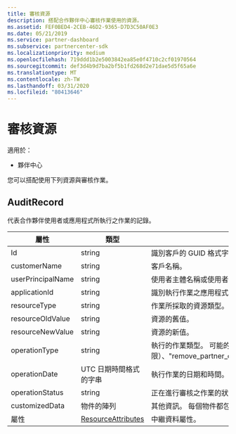 ```yaml
---
title: 審核資源
description: 搭配合作夥伴中心審核作業使用的資源。
ms.assetid: FEF0BED4-2CEB-46D2-9365-D7D3C50AF0E3
ms.date: 05/21/2019
ms.service: partner-dashboard
ms.subservice: partnercenter-sdk
ms.localizationpriority: medium
ms.openlocfilehash: 719ddd1b2e5003842ea85e0f4710c2cf01970564
ms.sourcegitcommit: def3d4b9d7ba2bf5b1fd268d2e71dae5d5f65a6e
ms.translationtype: MT
ms.contentlocale: zh-TW
ms.lasthandoff: 03/31/2020
ms.locfileid: "80413646"
---
```

# <a name="auditing-resources"></a>審核資源

適用於：

- 夥伴中心

您可以搭配使用下列資源與審核作業。

## <a name="auditrecord"></a>AuditRecord

代表合作夥伴使用者或應用程式所執行之作業的記錄。

| 屬性 | 類型 | 描述 |
| --- | --- | ---|
| Id | string | 識別客戶的 GUID 格式字串。 |
| customerName | string | 客戶名稱。 |
| userPrincipalName | string | 使用者主體名稱或使用者識別碼。 一般來說，這是以網際網路標準 RFC 822 為基礎之電子郵件地址格式使用者的網際網路樣式登入名稱。 |
| applicationId | string | 識別執行作業之應用程式的字串。 |
| resourceType | string | 作業所採取的資源類型。 可能的值： &quot;客戶&quot;、&quot;customer_user&quot;、&quot;訂單&quot;、&quot;訂閱&quot;、&quot;授權&quot;、&quot;third_party_add_on&quot;、&quot;mpn_association&quot;、&quot;傳輸&quot;、&quot;應用程式&quot;、&quot;application_credential&quot;、&quot;partner_user&quot;、&quot;partner_relationship&quot;。 |
| resourceOldValue | string | 資源的舊值。 |
| resourceNewValue | string | 資源的新值。 |
| operationType | string | 執行的作業類型。 可能的值： &quot;update_customer_qualification&quot;，&quot;update_subscription&quot;，&quot;upgrade_subscription&quot;，&quot;convert_trial_subscription&quot;，&quot;add_customer&quot;，&quot;update_customer_billing_profile&quot;，&quot;update_customer_partner_contract_company_name&quot;，&quot;update_customer_spending_budget&quot;，&quot;delete_customer&quot; （沙箱整合帳戶僅限）、&quot;remove_partner_customer_relationship&quot;、&quot;create_order&quot;、&quot;update_order&quot;、&quot;create_customer_user&quot;、&quot;delete_customer_user&quot;、&quot;update_customer_user&quot;、&quot;update_customer_user_licenses&quot;、&quot;reset_customer_user_password&quot;、&quot;update_customer_user_principal_name&quot;、&quot;restore_customer_user&quot;，&quot;create_mpn_association&quot;，&quot;update_mpn_association&quot;，&quot;update_sfb_customer_user_licenses&quot;，&quot;update_transfer&quot;，&quot;create_partner_relationship&quot;，&quot;register_application&quot;，&quot;unregister_application&quot;，&quot;add_application_credential&quot;，&quot;remove_application_credential&quot;，&quot;create_partner_user&quot;，&quot;update_partner_user&quot;，&quot;remove_partner_user&quot;。 |
| operationDate | UTC 日期時間格式的字串 | 執行作業的日期和時間。 |
| operationStatus | string | 正在進行審核之作業的狀態。 可能的值： &quot;成功&quot;、&quot;失敗的&quot;，或 &quot;進度&quot;，這表示作業仍在進行中。 |
| customizedData  | 物件的陣列 | 其他資訊。 每個物件都包含兩個 JSON 索引鍵/值組：第一個是 &quot;索引鍵&quot; 和字串值，第二個是 &quot;值&quot; 和字串值。 陣列中的物件數目取決於所執行的作業類型。 |
| 屬性 | [ResourceAttributes](utility-resources.md#resourceattributes) | 中繼資料屬性。 |